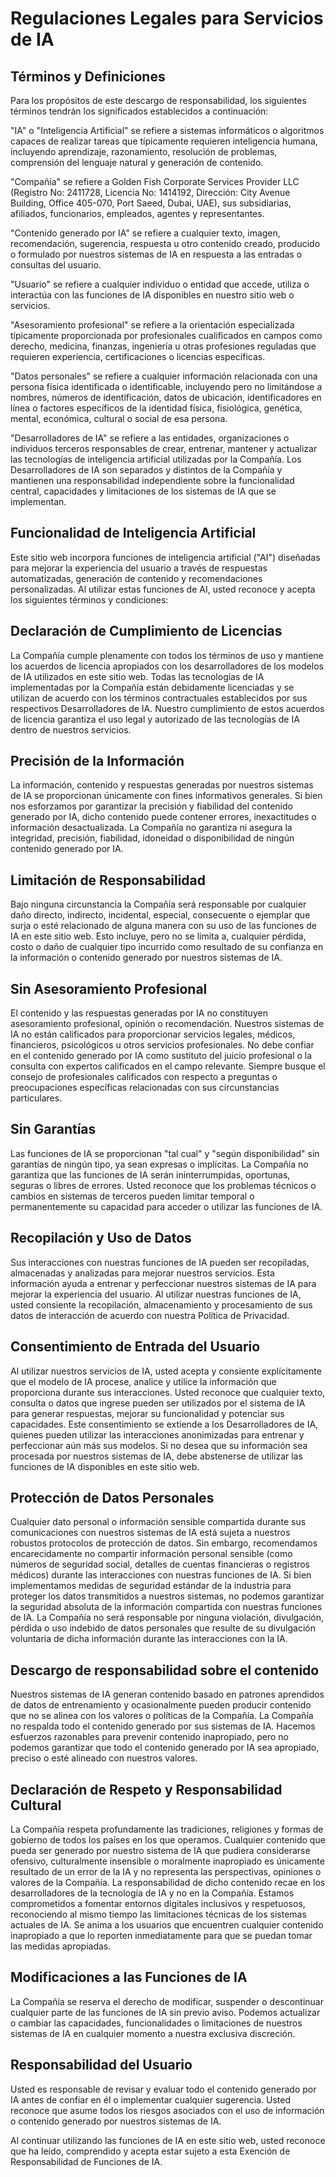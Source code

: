 # Regulaciones Legales para Servicios de IA

## Términos y Definiciones

Para los propósitos de este descargo de responsabilidad, los siguientes términos tendrán los significados establecidos a continuación:

"IA" o "Inteligencia Artificial" se refiere a sistemas informáticos o algoritmos capaces de realizar tareas que típicamente requieren inteligencia humana, incluyendo aprendizaje, razonamiento, resolución de problemas, comprensión del lenguaje natural y generación de contenido.

"Compañía" se refiere a Golden Fish Corporate Services Provider LLC (Registro No: 2411728, Licencia No: 1414192, Dirección: City Avenue Building, Office 405-070, Port Saeed, Dubai, UAE), sus subsidiarias, afiliados, funcionarios, empleados, agentes y representantes.

"Contenido generado por IA" se refiere a cualquier texto, imagen, recomendación, sugerencia, respuesta u otro contenido creado, producido o formulado por nuestros sistemas de IA en respuesta a las entradas o consultas del usuario.

"Usuario" se refiere a cualquier individuo o entidad que accede, utiliza o interactúa con las funciones de IA disponibles en nuestro sitio web o servicios.

"Asesoramiento profesional" se refiere a la orientación especializada típicamente proporcionada por profesionales cualificados en campos como derecho, medicina, finanzas, ingeniería u otras profesiones reguladas que requieren experiencia, certificaciones o licencias específicas.

"Datos personales" se refiere a cualquier información relacionada con una persona física identificada o identificable, incluyendo pero no limitándose a nombres, números de identificación, datos de ubicación, identificadores en línea o factores específicos de la identidad física, fisiológica, genética, mental, económica, cultural o social de esa persona.

"Desarrolladores de IA" se refiere a las entidades, organizaciones o individuos terceros responsables de crear, entrenar, mantener y actualizar las tecnologías de inteligencia artificial utilizadas por la Compañía. Los Desarrolladores de IA son separados y distintos de la Compañía y mantienen una responsabilidad independiente sobre la funcionalidad central, capacidades y limitaciones de los sistemas de IA que se implementan.

## Funcionalidad de Inteligencia Artificial

Este sitio web incorpora funciones de inteligencia artificial ("AI") diseñadas para mejorar la experiencia del usuario a través de respuestas automatizadas, generación de contenido y recomendaciones personalizadas. Al utilizar estas funciones de AI, usted reconoce y acepta los siguientes términos y condiciones:

## Declaración de Cumplimiento de Licencias

La Compañía cumple plenamente con todos los términos de uso y mantiene los acuerdos de licencia apropiados con los desarrolladores de los modelos de IA utilizados en este sitio web. Todas las tecnologías de IA implementadas por la Compañía están debidamente licenciadas y se utilizan de acuerdo con los términos contractuales establecidos por sus respectivos Desarrolladores de IA. Nuestro cumplimiento de estos acuerdos de licencia garantiza el uso legal y autorizado de las tecnologías de IA dentro de nuestros servicios.

## Precisión de la Información

La información, contenido y respuestas generadas por nuestros sistemas de IA se proporcionan únicamente con fines informativos generales. Si bien nos esforzamos por garantizar la precisión y fiabilidad del contenido generado por IA, dicho contenido puede contener errores, inexactitudes o información desactualizada. La Compañía no garantiza ni asegura la integridad, precisión, fiabilidad, idoneidad o disponibilidad de ningún contenido generado por IA.

## Limitación de Responsabilidad

Bajo ninguna circunstancia la Compañía será responsable por cualquier daño directo, indirecto, incidental, especial, consecuente o ejemplar que surja o esté relacionado de alguna manera con su uso de las funciones de IA en este sitio web. Esto incluye, pero no se limita a, cualquier pérdida, costo o daño de cualquier tipo incurrido como resultado de su confianza en la información o contenido generado por nuestros sistemas de IA.

## Sin Asesoramiento Profesional

El contenido y las respuestas generadas por IA no constituyen asesoramiento profesional, opinión o recomendación. Nuestros sistemas de IA no están calificados para proporcionar servicios legales, médicos, financieros, psicológicos u otros servicios profesionales. No debe confiar en el contenido generado por IA como sustituto del juicio profesional o la consulta con expertos calificados en el campo relevante. Siempre busque el consejo de profesionales calificados con respecto a preguntas o preocupaciones específicas relacionadas con sus circunstancias particulares.

## Sin Garantías

Las funciones de IA se proporcionan "tal cual" y "según disponibilidad" sin garantías de ningún tipo, ya sean expresas o implícitas. La Compañía no garantiza que las funciones de IA serán ininterrumpidas, oportunas, seguras o libres de errores. Usted reconoce que los problemas técnicos o cambios en sistemas de terceros pueden limitar temporal o permanentemente su capacidad para acceder o utilizar las funciones de IA.

## Recopilación y Uso de Datos

Sus interacciones con nuestras funciones de IA pueden ser recopiladas, almacenadas y analizadas para mejorar nuestros servicios. Esta información ayuda a entrenar y perfeccionar nuestros sistemas de IA para mejorar la experiencia del usuario. Al utilizar nuestras funciones de IA, usted consiente la recopilación, almacenamiento y procesamiento de sus datos de interacción de acuerdo con nuestra Política de Privacidad.

## Consentimiento de Entrada del Usuario

Al utilizar nuestros servicios de IA, usted acepta y consiente explícitamente que el modelo de IA procese, analice y utilice la información que proporciona durante sus interacciones. Usted reconoce que cualquier texto, consulta o datos que ingrese pueden ser utilizados por el sistema de IA para generar respuestas, mejorar su funcionalidad y potenciar sus capacidades. Este consentimiento se extiende a los Desarrolladores de IA, quienes pueden utilizar las interacciones anonimizadas para entrenar y perfeccionar aún más sus modelos. Si no desea que su información sea procesada por nuestros sistemas de IA, debe abstenerse de utilizar las funciones de IA disponibles en este sitio web.

## Protección de Datos Personales

Cualquier dato personal o información sensible compartida durante sus comunicaciones con nuestros sistemas de IA está sujeta a nuestros robustos protocolos de protección de datos. Sin embargo, recomendamos encarecidamente no compartir información personal sensible (como números de seguridad social, detalles de cuentas financieras o registros médicos) durante las interacciones con nuestras funciones de IA. Si bien implementamos medidas de seguridad estándar de la industria para proteger los datos transmitidos a nuestros sistemas, no podemos garantizar la seguridad absoluta de la información compartida con nuestras funciones de IA. La Compañía no será responsable por ninguna violación, divulgación, pérdida o uso indebido de datos personales que resulte de su divulgación voluntaria de dicha información durante las interacciones con la IA.

## Descargo de responsabilidad sobre el contenido

Nuestros sistemas de IA generan contenido basado en patrones aprendidos de datos de entrenamiento y ocasionalmente pueden producir contenido que no se alinea con los valores o políticas de la Compañía. La Compañía no respalda todo el contenido generado por sus sistemas de IA. Hacemos esfuerzos razonables para prevenir contenido inapropiado, pero no podemos garantizar que todo el contenido generado por IA sea apropiado, preciso o esté alineado con nuestros valores.

## Declaración de Respeto y Responsabilidad Cultural

La Compañía respeta profundamente las tradiciones, religiones y formas de gobierno de todos los países en los que operamos. Cualquier contenido que pueda ser generado por nuestro sistema de IA que pudiera considerarse ofensivo, culturalmente insensible o moralmente inapropiado es únicamente resultado de un error de la IA y no representa las perspectivas, opiniones o valores de la Compañía. La responsabilidad de dicho contenido recae en los desarrolladores de la tecnología de IA y no en la Compañía. Estamos comprometidos a fomentar entornos digitales inclusivos y respetuosos, reconociendo al mismo tiempo las limitaciones técnicas de los sistemas actuales de IA. Se anima a los usuarios que encuentren cualquier contenido inapropiado a que lo reporten inmediatamente para que se puedan tomar las medidas apropiadas.

## Modificaciones a las Funciones de IA

La Compañía se reserva el derecho de modificar, suspender o descontinuar cualquier parte de las funciones de IA sin previo aviso. Podemos actualizar o cambiar las capacidades, funcionalidades o limitaciones de nuestros sistemas de IA en cualquier momento a nuestra exclusiva discreción.

## Responsabilidad del Usuario

Usted es responsable de revisar y evaluar todo el contenido generado por IA antes de confiar en él o implementar cualquier sugerencia. Usted reconoce que asume todos los riesgos asociados con el uso de información o contenido generado por nuestros sistemas de IA.

Al continuar utilizando las funciones de IA en este sitio web, usted reconoce que ha leído, comprendido y acepta estar sujeto a esta Exención de Responsabilidad de Funciones de IA.